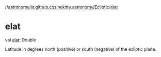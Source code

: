 //[astronomy](../../../index.md)/[io.github.cosinekitty.astronomy](../index.md)/[Ecliptic](index.md)/[elat](elat.md)

# elat

val [elat](elat.md): Double

Latitude in degrees north (positive) or south (negative) of the ecliptic plane.

